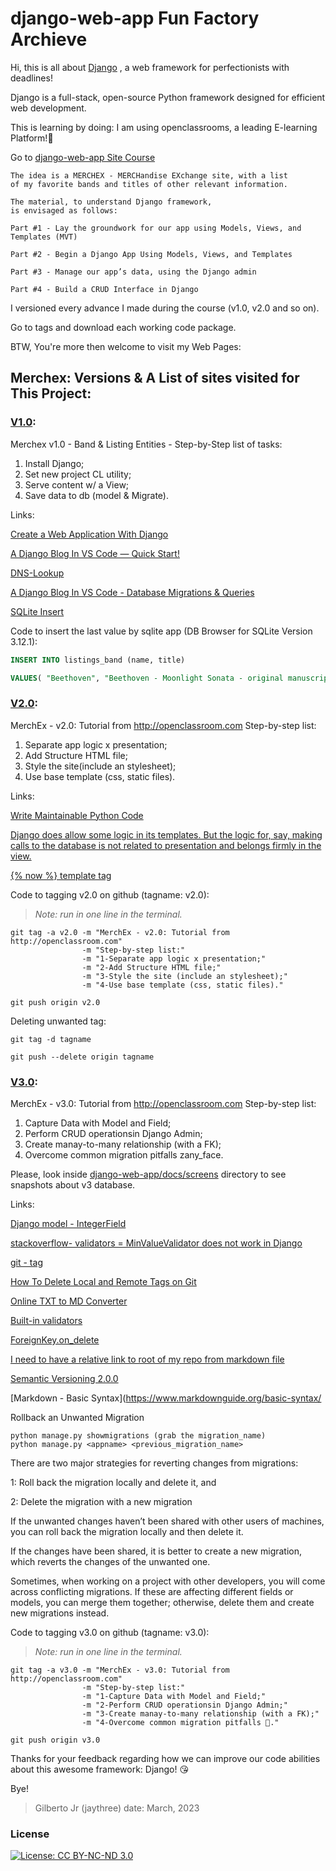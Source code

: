 # django-web-app Fun Factory Archieve
Hi, this is all about [Django](https://www.djangoproject.com/) , a web framework for perfectionists with deadlines!

Django is a full-stack, open-source Python framework designed for efficient web development.

This is learning by doing: I am using openclassrooms, a leading E-learning Platform!:rocket:

Go to 
[django-web-app Site Course](https://openclassrooms.com/en/courses/6967196-create-a-web-application-with-django)
```	
The idea is a MERCHEX - MERCHandise EXchange site, with a list 
of my favorite bands and titles of other relevant information.

The material, to understand Django framework,
is envisaged as follows:

Part #1 - Lay the groundwork for our app using Models, Views, and Templates (MVT)
	
Part #2 - Begin a Django App Using Models, Views, and Templates

Part #3 - Manage our app’s data, using the Django admin

Part #4 - Build a CRUD Interface in Django

```

I versioned every advance I made during the course (v1.0, v2.0 and so on).

Go to tags and download each working code package.

BTW, You're more then welcome to visit my Web Pages: 

## Merchex: Versions & A List of sites visited for This Project:

### [V1.0](/../../tags/):

Merchex v1.0 - Band & Listing Entities - 
Step-by-Step list of tasks:
<ol>
    <li>Install Django; </li>
    <li>Set new project CL utility; </li>
    <li>Serve content w/ a View; </li>
    <li>Save data to db (model & Migrate).</li>
</ol>

Links:

[Create a Web Application With Django](https://openclassrooms.com/en/courses/6967196-create-a-web-application-with-django)

[A Django Blog In VS Code — Quick Start!](https://medium.com/jungletronics/a-django-blog-in-vs-code-fb23335d9196)

[DNS-Lookup](https://dns-lookup.com/)

[A Django Blog In VS Code - Database Migrations & Queries](https://medium.com/jungletronics/a-django-blog-in-vs-code-a36fa085ea11)

[SQLite Insert](https://www.sqlitetutorial.net/sqlite-insert/)

Code to insert the last value by sqlite app (DB Browser for SQLite Version 3.12.1):

```sql
INSERT INTO listings_band (name, title)

VALUES( "Beethoven", "Beethoven - Moonlight Sonata - original manuscript EXTREMELY RARE.");
```

### [V2.0](/../../tags/):

MerchEx - v2.0: Tutorial from http://openclassroom.com
      Step-by-step list:
<ol>
    <li>Separate app logic x presentation;</li>
    <li>Add Structure HTML file;</li>
    <li>Style the site(include an stylesheet);</li>
    <li>Use base template (css, static files).</li>
</ol>

Links:

[Write Maintainable Python Code](https://openclassrooms.com/en/courses/6900866-write-maintainable-python-code/7010031-s-for-the-single-responsibility-principle)

[Django does allow some logic in its templates. But the logic for, say, making calls to the database is not related to presentation and belongs firmly in the view.](https://docs.djangoproject.com/en/3.1/misc/design-philosophies/#separate-logic-from-presentation)

[\{\% now \%\}  template tag](https://docs.djangoproject.com/en/4.1/ref/templates/builtins/#now)

Code to tagging v2.0 on github (tagname: v2.0):
> *Note: run in one line in the terminal.*

```shell
git tag -a v2.0 -m "MerchEx - v2.0: Tutorial from http://openclassroom.com" 
                -m "Step-by-step list:" 
                -m "1-Separate app logic x presentation;" 
                -m "2-Add Structure HTML file;" 
                -m "3-Style the site (include an stylesheet);" 
                -m "4-Use base template (css, static files)."

git push origin v2.0
```

Deleting unwanted tag:

```shell
git tag -d tagname

git push --delete origin tagname
```

### [V3.0](/../../tags/):

MerchEx - v3.0: Tutorial from http://openclassroom.com
      Step-by-step list:
<ol>
    <li>Capture Data with Model and Field;</li>
    <li>Perform CRUD operationsin Django Admin;</li>
    <li>Create manay-to-many relationship (with a FK);</li>
    <li>Overcome common migration pitfalls zany_face.</li>
</ol>

Please, look inside [django-web-app/docs/screens](docs/screens/) directory to see snapshots about v3 database.

Links:

[Django model - IntegerField](https://docs.djangoproject.com/en/4.1/ref/models/fields/#integerfield)

[stackoverflow- validators = MinValueValidator does not work in Django](https://stackoverflow.com/questions/44022056/validators-minvaluevalidator-does-not-work-in-django)

[git - tag](https://git-scm.com/docs/git-tag)

[How To Delete Local and Remote Tags on Git](https://devconnected.com/how-to-delete-local-and-remote-tags-on-git/)

[Online TXT to MD Converter ](https://products.groupdocs.app/viewer/total)

[Built-in validators](https://docs.djangoproject.com/en/4.1/ref/validators/#built-in-validators)

[ForeignKey.on_delete](https://docs.djangoproject.com/en/3.2/ref/models/fields/#django.db.models.ForeignKey.on_delete)

[I need to have a relative link to root of my repo from markdown file](https://stackoverflow.com/questions/40422790/relative-link-to-repos-root-from-markdown-file)

[Semantic Versioning 2.0.0](https://semver.org/)

[Markdown - Basic Syntax](https://www.markdownguide.org/basic-syntax/

Rollback an Unwanted Migration
```shell
python manage.py showmigrations (grab the migration_name)
python manage.py <appname> <previous_migration_name>
```

There are two major strategies for reverting changes from migrations: 

1: Roll back the migration locally and delete it, and

2: Delete the migration with a new migration

If the unwanted changes haven’t been shared with other users of machines, you can roll back the migration locally and then delete it.

If the changes have been shared, it is better to create a new migration, which reverts the changes of the unwanted one.

Sometimes, when working on a project with other developers, you will come across conflicting migrations. If these are affecting different fields or models, you can merge them together; otherwise, delete them and create new migrations instead. 

Code to tagging v3.0 on github (tagname: v3.0):
> *Note: run in one line in the terminal.*

```shell
git tag -a v3.0 -m "MerchEx - v3.0: Tutorial from http://openclassroom.com" 
                -m "Step-by-step list:" 
                -m "1-Capture Data with Model and Field;" 
                -m "2-Perform CRUD operationsin Django Admin;" 
                -m "3-Create manay-to-many relationship (with a FK);" 
                -m "4-Overcome common migration pitfalls 🤪️."

git push origin v3.0
```

Thanks for your feedback regarding how we can improve our code abilities about this awesome framework: Django! 😘️


Bye!

> Gilberto Jr (jaythree)
> date: March, 2023

### License

[![License: CC BY-NC-ND 3.0](https://img.shields.io/badge/License-CC%20BY--NC--ND%203.0-lightgrey.svg)](https://creativecommons.org/licenses/by-nc-nd/3.0/)
